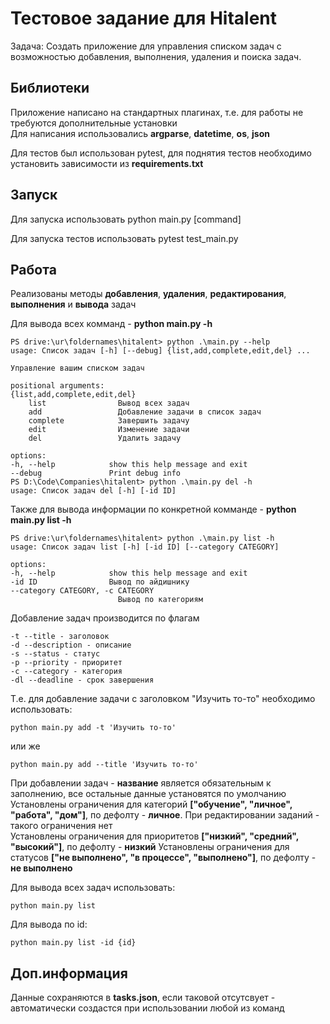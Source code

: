 # Тестовое задание для Hitalent

Задача: Создать  приложение  для  управления  списком  задач  с  возможностью добавления, выполнения, удаления и поиска задач.

## Библиотеки

Приложение написано на стандартных плагинах, т.е. для работы не требуются дополнительные установки  
Для написания использовались __argparse__, __datetime__, __os__, __json__


Для тестов был использован pytest, для поднятия тестов необходимо установить зависимости из __requirements.txt__

## Запуск

Для запуска использовать python main.py [command]

Для запуска тестов использовать pytest test_main.py


## Работа 

Реализованы методы __добавления__, __удаления__, __редактирования__, __выполнения__ и __вывода__ задач 

Для вывода всех комманд - __python main.py -h__

    PS drive:\ur\foldernames\hitalent> python .\main.py --help
    usage: Список задач [-h] [--debug] {list,add,complete,edit,del} ...

    Управление вашим списком задач

    positional arguments:
    {list,add,complete,edit,del}
        list                Вывод всех задач
        add                 Добавление задачи в список задач
        complete            Завершить задачу
        edit                Изменение задачи
        del                 Удалить задачу

    options:
    -h, --help            show this help message and exit
    --debug               Print debug info
    PS D:\Code\Companies\hitalent> python .\main.py del -h
    usage: Список задач del [-h] [-id ID]

Также для вывода информации по конкретной комманде - __python main.py list -h__

    PS drive:\ur\foldernames\hitalent> python .\main.py list -h
    usage: Список задач list [-h] [-id ID] [--category CATEGORY]

    options:
    -h, --help            show this help message and exit
    -id ID                Вывод по айдишнику
    --category CATEGORY, -c CATEGORY
                            Вывод по категориям

Добавление задач производится по флагам
    
    -t --title - заголовок
    -d --description - описание
    -s --status - статус
    -p --priority - приоритет 
    -c --category - категория
    -dl --deadline - срок завершения

Т.е. для добавление задачи с заголовком "Изучить то-то" необходимо использовать:

    python main.py add -t 'Изучить то-то'

или же 

    python main.py add --title 'Изучить то-то'    

При добавлении задач - __название__ является обязательным к заполнению, все остальные данные установятся по умолчанию  
Установлены ограничения для категорий __["обучение", "личное", "работа", "дом"]__, по дефолту - __личное__. При редактировании заданий - такого ограничения нет  
Установлены ограничения для приоритетов __["низкий", "средний", "высокий"]__, по дефолту - __низкий__
Установлены ограничения для статусов __["не выполнено", "в процессе", "выполнено"]__, по дефолту - __не выполнено__


Для вывода всех задач использовать:

    python main.py list

Для вывода по id:

    python main.py list -id {id}

## Доп.информация

Данные сохраняются в __tasks.json__, если таковой отсутсвует - автоматически создастся при использовании любой из команд

